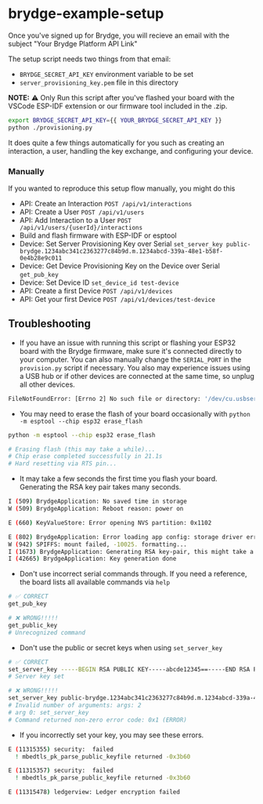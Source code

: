 # brydge-example-setup

Once you've signed up for Brydge, you will recieve an email with the subject "Your Brydge Platform API Link"

The setup script needs two things from that email:
- `BRYDGE_SECRET_API_KEY` environment variable to be set 
- `server_provisioning_key.pem` file in this directory

**NOTE:** ⚠️ Only Run this script after you've flashed your board with the VSCode ESP-IDF extension or our firmware tool included in the .zip.

```bash
export BRYDGE_SECRET_API_KEY={{ YOUR_BRYDGE_SECRET_API_KEY }}
python ./provisioning.py
```

It does quite a few things automatically for you such as creating an interaction, a user, handling the key exchange, and configuring your device.

### Manually

If you wanted to reproduce this setup flow manually, you might do this

- API: Create an Interaction `POST /api/v1/interactions`
- API: Create a User  `POST /api/v1/users`
- API: Add Interaction to a User `POST /api/v1/users/{userId}/interactions`
- Build and flash firmware with ESP-IDF or esptool
- Device: Set Server Provisioning Key over Serial `set_server_key public-brydge.1234abc341c2363277c84b9d.m.1234abcd-339a-48e1-b58f-0e4b28e9c011`
- Device: Get Device Provisioning Key on the Device over Serial `get_pub_key`
- Device: Set Device ID `set_device_id test-device`
- API: Create a first Device `POST /api/v1/devices`
- API: Get your first Device `POST /api/v1/devices/test-device`

## Troubleshooting

- If you have an issue with running this script or flashing your ESP32 board with the Brydge firmware, make sure it's connected directly to your computer. You can also manually change the `SERIAL_PORT` in the `provision.py` script if necessary. You also may experience issues using a USB hub or if other devices are connected at the same time, so unplug all other devices.

```bash
FileNotFoundError: [Errno 2] No such file or directory: '/dev/cu.usbserial-10'
```

- You may need to erase the flash of your board occasionally with `python -m esptool --chip esp32 erase_flash`

```bash
python -m esptool --chip esp32 erase_flash

# Erasing flash (this may take a while)...
# Chip erase completed successfully in 21.1s
# Hard resetting via RTS pin...
```

- It may take a few seconds the first time you flash your board. Generating the RSA key pair takes many seconds.

```bash
I (509) BrydgeApplication: No saved time in storage
W (509) BrydgeApplication: Reboot reason: power on

E (660) KeyValueStore: Error opening NVS partition: 0x1102

E (802) BrydgeApplication: Error loading app config: storage driver error
W (942) SPIFFS: mount failed, -10025. formatting...
I (1673) BrydgeApplication: Generating RSA key-pair, this might take a few seconds...
I (42665) BrydgeApplication: Key generation done
```

- Don't use incorrect serial commands through. If you need a reference, the board lists all available commands via `help`

```bash
# ✅︎ CORRECT
get_pub_key

# ❌ WRONG!!!!!
get_public_key
# Unrecognized command
```

- Don't use the public or secret keys when using `set_server_key`

```bash
# ✅︎ CORRECT
set_server_key -----BEGIN RSA PUBLIC KEY-----abcde12345==-----END RSA PUBLIC KEY-----
# Server key set

# ❌ WRONG!!!!!
set_server_key public-brydge.1234abc341c2363277c84b9d.m.1234abcd-339a-48e1-b58f-0e4b28e9c011
# Invalid number of arguments: args: 2
# arg 0: set_server_key
# Command returned non-zero error code: 0x1 (ERROR)
```

- If you incorrectly set your key, you may see these errors.

```bash
E (11315355) security:  failed
  ! mbedtls_pk_parse_public_keyfile returned -0x3b60

E (11315357) security:  failed
  ! mbedtls_pk_parse_public_keyfile returned -0x3b60

E (11315478) ledgerview: Ledger encryption failed
```